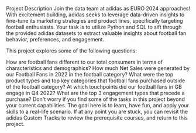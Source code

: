 Project Description
Join the data team at adidas as EURO 2024 approaches! With excitement building, adidas seeks to leverage data-driven insights to fine-tune its marketing strategies and product lines, specifically targeting football enthusiasts. Your task is to utilize Python and SQL to sift through the provided adidas datasets to extract valuable insights about football fan behavior, preferences, and engagement.

This project explores some of the following questions:

How are football fans different to our total consumers in terms of characteristics and demographics?
How much Net Sales were generated by our Football Fans in 2022 in the football category? What were the top product types and top key categories that football fans purchased outside of the football category?
At which touchpoints did our football fans in GB engage in Q4 2022?
What are the top 3 engagement types that precede a purchase?
Don't worry if you find some of the tasks in this project beyond your current capabilities. The goal here is to learn, have fun, and apply your skills to a real-life scenario. If at any point you are stuck, you can revisit the adidas Custom Tracks to review the prerequisite courses, and return to this project.
